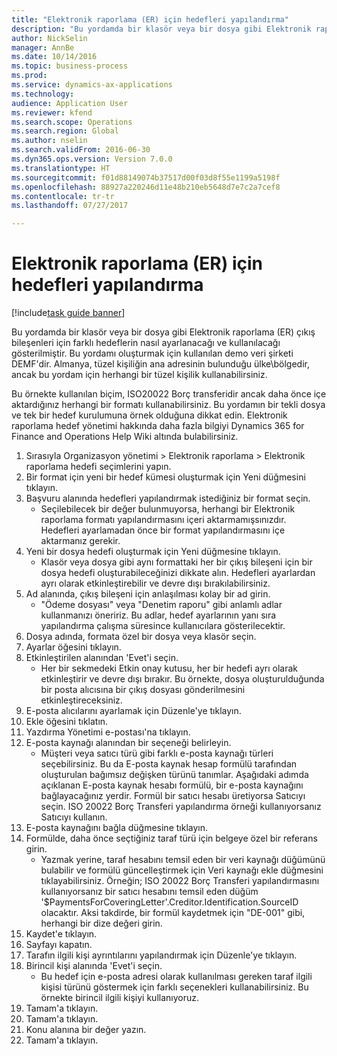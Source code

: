 ```yaml
--- 
title: "Elektronik raporlama (ER) için hedefleri yapılandırma"
description: "Bu yordamda bir klasör veya bir dosya gibi Elektronik raporlama (ER) çıkış bileşenleri için farklı hedeflerin nasıl ayarlanacağı ve kullanılacağı gösterilmiştir."
author: NickSelin
manager: AnnBe
ms.date: 10/14/2016
ms.topic: business-process
ms.prod: 
ms.service: dynamics-ax-applications
ms.technology: 
audience: Application User
ms.reviewer: kfend
ms.search.scope: Operations
ms.search.region: Global
ms.author: nselin
ms.search.validFrom: 2016-06-30
ms.dyn365.ops.version: Version 7.0.0
ms.translationtype: HT
ms.sourcegitcommit: f01d88149074b37517d00f03d8f55e1199a5198f
ms.openlocfilehash: 88927a220246d11e48b210eb5648d7e7c2a7cef8
ms.contentlocale: tr-tr
ms.lasthandoff: 07/27/2017

---
```

# <a name="configure-destinations-for-electronic-reporting-er"></a>Elektronik raporlama (ER) için hedefleri yapılandırma

[!include[task guide banner](../../includes/task-guide-banner.md)]

Bu yordamda bir klasör veya bir dosya gibi Elektronik raporlama (ER) çıkış bileşenleri için farklı hedeflerin nasıl ayarlanacağı ve kullanılacağı gösterilmiştir. Bu yordamı oluşturmak için kullanılan demo veri şirketi DEMF'dir. Almanya, tüzel kişiliğin ana adresinin bulunduğu ülke\bölgedir, ancak bu yordam için herhangi bir tüzel kişilik kullanabilirsiniz. 

Bu örnekte kullanılan biçim, ISO20022 Borç transferidir ancak daha önce içe aktardığınız herhangi bir formatı kullanabilirsiniz. Bu yordamın bir tekli dosya ve tek bir hedef kurulumuna örnek olduğuna dikkat edin. Elektronik raporlama hedef yönetimi hakkında daha fazla bilgiyi Dynamics 365 for Finance and Operations Help Wiki altında bulabilirsiniz.

1. Sırasıyla Organizasyon yönetimi > Elektronik raporlama > Elektronik raporlama hedefi seçimlerini yapın.
2. Bir format için yeni bir hedef kümesi oluşturmak için Yeni düğmesini tıklayın.
3. Başvuru alanında hedefleri yapılandırmak istediğiniz bir format seçin.
    * Seçilebilecek bir değer bulunmuyorsa, herhangi bir Elektronik raporlama formatı yapılandırmasını içeri aktarmamışsınızdır. Hedefleri ayarlamadan önce bir format yapılandırmasını içe aktarmanız gerekir.  
4. Yeni bir dosya hedefi oluşturmak için Yeni düğmesine tıklayın.
    * Klasör veya dosya gibi aynı formattaki her bir çıkış bileşeni için bir dosya hedefi oluşturabileceğinizi dikkate alın. Hedefleri ayarlardan ayrı olarak etkinleştirebilir ve devre dışı bırakılabilirsiniz.  
5. Ad alanında, çıkış bileşeni için anlaşılması kolay bir ad girin.
    * "Ödeme dosyası" veya "Denetim raporu" gibi anlamlı adlar kullanmanızı öneririz. Bu adlar, hedef ayarlarının yanı sıra yapılandırma çalışma süresince kullanıcılara gösterilecektir.  
6. Dosya adında, formata özel bir dosya veya klasör seçin.
7. Ayarlar öğesini tıklayın.
8. Etkinleştirilen alanından 'Evet'i seçin.
    * Her bir sekmedeki Etkin onay kutusu, her bir hedefi ayrı olarak etkinleştirir ve devre dışı bırakır. Bu örnekte, dosya oluşturulduğunda bir posta alıcısına bir çıkış dosyası gönderilmesini etkinleştireceksiniz.  
9. E-posta alıcılarını ayarlamak için Düzenle'ye tıklayın.
10. Ekle öğesini tıklatın.
11. Yazdırma Yönetimi e-postası'na tıklayın.
12. E-posta kaynağı alanından bir seçeneği belirleyin.
    * Müşteri veya satıcı türü gibi farklı e-posta kaynağı türleri seçebilirsiniz. Bu da E-posta kaynak hesap formülü tarafından oluşturulan bağımsız değişken türünü tanımlar. Aşağıdaki adımda açıklanan E-posta kaynak hesabı formülü, bir e-posta kaynağını bağlayacağınız yerdir. Formül bir satıcı hesabı üretiyorsa Satıcıyı seçin. ISO 20022 Borç Transferi yapılandırma örneği kullanıyorsanız Satıcıyı kullanın.  
13. E-posta kaynağını bağla düğmesine tıklayın.
14. Formülde, daha önce seçtiğiniz taraf türü için belgeye özel bir referans girin.
    * Yazmak yerine, taraf hesabını temsil eden bir veri kaynağı düğümünü bulabilir ve formülü güncelleştirmek için Veri kaynağı ekle düğmesini tıklayabilirsiniz. Örneğin; ISO 20022 Borç Transferi yapılandırmasını kullanıyorsanız bir satıcı hesabını temsil eden düğüm '$PaymentsForCoveringLetter'.Creditor.Identification.SourceID olacaktır. Aksi takdirde, bir formül kaydetmek için "DE-001" gibi, herhangi bir dize değeri girin.  
15. Kaydet'e tıklayın.
16. Sayfayı kapatın.
17. Tarafın ilgili kişi ayrıntılarını yapılandırmak için Düzenle'ye tıklayın.
18. Birincil kişi alanında 'Evet'i seçin.
    * Bu hedef için e-posta adresi olarak kullanılması gereken taraf ilgili kişisi türünü göstermek için farklı seçenekleri kullanabilirsiniz. Bu örnekte birincil ilgili kişiyi kullanıyoruz.  
19. Tamam'a tıklayın.
20. Tamam'a tıklayın.
21. Konu alanına bir değer yazın.
22. Tamam'a tıklayın.


